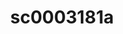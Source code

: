---
ee_id_thing: '229'
site: '1'
type: '2'
inv_num: 2010-013
add_credit:
url: 2010-013-sc0003181a
title: sc0003181a
year: '2010'
display_year: '2010'
medium: 'Pen on All Purpose Security Paper (Grey) #24 bond'
dims: 11 x 8.5 inches
pitch:
ps:
live_url:
youtube:
https://github.com/coryarcangel/alu:
imgs: cadliner-drawing-2010-013-digital-database-ih_1.jpg
subheading:
download:
commission:
related:
layout: things-i-made
---